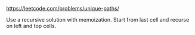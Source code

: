https://leetcode.com/problems/unique-paths/

Use a recursive solution with memoization.
Start from last cell and recurse on left and top cells.